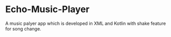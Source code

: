 # Echo-Music-Player
A music palyer app which is developed in XML and Kotlin with shake feature for song change.
